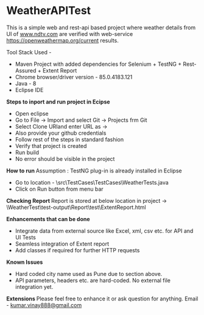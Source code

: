 # WeatherAPITest

This is a simple web and rest-api based project where weather details from UI of www.ndtv.com are verified with web-service https://openweathermap.org/current results.

Tool Stack Used -
* Maven Project with added dependencies for Selenium + TestNG + Rest-Assured + Extent Report
* Chrome browser/driver version - 85.0.4183.121
* Java - 8
* Eclipse IDE

<B> Steps to inport and run project in Ecipse </B>
* Open eclipse
* Go to File -> Import and select Git -> Projects frm Git
* Select Clone URIand enter URL as ->
* Also provide your github credentials
* Follow rest of the steps in standard fashion
* Verify that project is created
* Run build
* No error should be visible in the project

<B> How to run </B>
Assumption : TestNG plug-in is already installed in Eclipse
* Go to location - \src\TestCases\TestCases\WeatherTests.java
* Click on Run button from menu bar

<B> Checking Report </B>
Report is stored at below location in project ->
\WeatherTest\test-output\Report\test\ExtentReport.html

<B> Enhancements that can be done </B>
* Integrate data from external source like Excel, xml, csv etc. for API and UI Tests
* Seamless integration of Extent report
* Add classes if required for further HTTP requests

<B> Known Issues </B>
* Hard coded city name used as Pune due to section above.
* API parameters, headers etc. are hard-coded. No external file integration yet.

<B> Extensions </B>
Please feel free to enhance it or ask question for anything.
Email - kumar.vinay888@gmail.com
